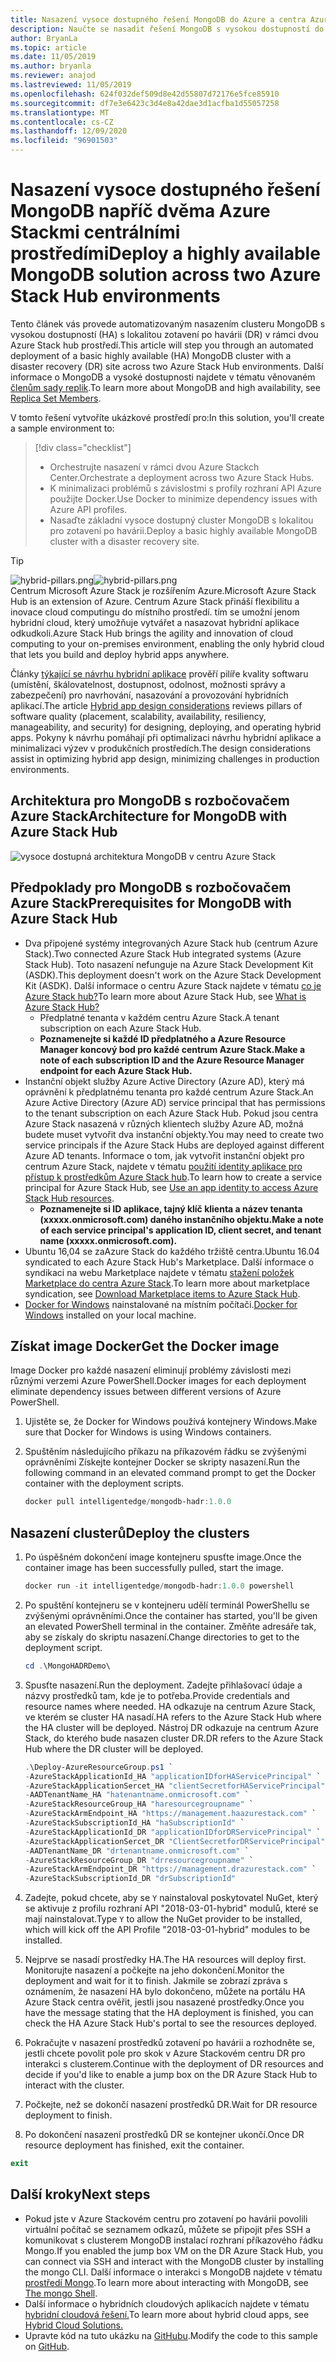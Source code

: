 ```yaml
---
title: Nasazení vysoce dostupného řešení MongoDB do Azure a centra Azure Stack
description: Naučte se nasadit řešení MongoDB s vysokou dostupností do Azure a centra Azure Stack.
author: BryanLa
ms.topic: article
ms.date: 11/05/2019
ms.author: bryanla
ms.reviewer: anajod
ms.lastreviewed: 11/05/2019
ms.openlocfilehash: 624f032def509d8e42d55807d72176e5fce85910
ms.sourcegitcommit: df7e3e6423c3d4e8a42dae3d1acfba1d55057258
ms.translationtype: MT
ms.contentlocale: cs-CZ
ms.lasthandoff: 12/09/2020
ms.locfileid: "96901503"
---
```

# <a name="deploy-a-highly-available-mongodb-solution-across-two-azure-stack-hub-environments"></a><span data-ttu-id="9cec0-103">Nasazení vysoce dostupného řešení MongoDB napříč dvěma Azure Stackmi centrálními prostředími</span><span class="sxs-lookup"><span data-stu-id="9cec0-103">Deploy a highly available MongoDB solution across two Azure Stack Hub environments</span></span>

<span data-ttu-id="9cec0-104">Tento článek vás provede automatizovaným nasazením clusteru MongoDB s vysokou dostupností (HA) s lokalitou zotavení po havárii (DR) v rámci dvou Azure Stack hub prostředí.</span><span class="sxs-lookup"><span data-stu-id="9cec0-104">This article will step you through an automated deployment of a basic highly available (HA) MongoDB cluster with a disaster recovery (DR) site across two Azure Stack Hub environments.</span></span> <span data-ttu-id="9cec0-105">Další informace o MongoDB a vysoké dostupnosti najdete v tématu věnovaném [členům sady replik](https://docs.mongodb.com/manual/core/replica-set-members/).</span><span class="sxs-lookup"><span data-stu-id="9cec0-105">To learn more about MongoDB and high availability, see [Replica Set Members](https://docs.mongodb.com/manual/core/replica-set-members/).</span></span>

<span data-ttu-id="9cec0-106">V tomto řešení vytvoříte ukázkové prostředí pro:</span><span class="sxs-lookup"><span data-stu-id="9cec0-106">In this solution, you'll create a sample environment to:</span></span>

> [!div class="checklist"]
> - <span data-ttu-id="9cec0-107">Orchestrujte nasazení v rámci dvou Azure Stackch Center.</span><span class="sxs-lookup"><span data-stu-id="9cec0-107">Orchestrate a deployment across two Azure Stack Hubs.</span></span>
> - <span data-ttu-id="9cec0-108">K minimalizaci problémů s závislostmi s profily rozhraní API Azure použijte Docker.</span><span class="sxs-lookup"><span data-stu-id="9cec0-108">Use Docker to minimize dependency issues with Azure API profiles.</span></span>
> - <span data-ttu-id="9cec0-109">Nasaďte základní vysoce dostupný cluster MongoDB s lokalitou pro zotavení po havárii.</span><span class="sxs-lookup"><span data-stu-id="9cec0-109">Deploy a basic highly available MongoDB cluster with a disaster recovery site.</span></span>

> [!Tip]  
> <span data-ttu-id="9cec0-110">![hybrid-pillars.png](./media/solution-deployment-guide-cross-cloud-scaling/hybrid-pillars.png)</span><span class="sxs-lookup"><span data-stu-id="9cec0-110">![hybrid-pillars.png](./media/solution-deployment-guide-cross-cloud-scaling/hybrid-pillars.png)</span></span>  
> <span data-ttu-id="9cec0-111">Centrum Microsoft Azure Stack je rozšířením Azure.</span><span class="sxs-lookup"><span data-stu-id="9cec0-111">Microsoft Azure Stack Hub is an extension of Azure.</span></span> <span data-ttu-id="9cec0-112">Centrum Azure Stack přináší flexibilitu a inovace cloud computingu do místního prostředí. tím se umožní jenom hybridní cloud, který umožňuje vytvářet a nasazovat hybridní aplikace odkudkoli.</span><span class="sxs-lookup"><span data-stu-id="9cec0-112">Azure Stack Hub brings the agility and innovation of cloud computing to your on-premises environment, enabling the only hybrid cloud that lets you build and deploy hybrid apps anywhere.</span></span>  
> 
> <span data-ttu-id="9cec0-113">Články [týkající se návrhu hybridní aplikace](overview-app-design-considerations.md) prověří pilíře kvality softwaru (umístění, škálovatelnost, dostupnost, odolnost, možnosti správy a zabezpečení) pro navrhování, nasazování a provozování hybridních aplikací.</span><span class="sxs-lookup"><span data-stu-id="9cec0-113">The article [Hybrid app design considerations](overview-app-design-considerations.md) reviews pillars of software quality (placement, scalability, availability, resiliency, manageability, and security) for designing, deploying, and operating hybrid apps.</span></span> <span data-ttu-id="9cec0-114">Pokyny k návrhu pomáhají při optimalizaci návrhu hybridní aplikace a minimalizaci výzev v produkčních prostředích.</span><span class="sxs-lookup"><span data-stu-id="9cec0-114">The design considerations assist in optimizing hybrid app design, minimizing challenges in production environments.</span></span>

## <a name="architecture-for-mongodb-with-azure-stack-hub"></a><span data-ttu-id="9cec0-115">Architektura pro MongoDB s rozbočovačem Azure Stack</span><span class="sxs-lookup"><span data-stu-id="9cec0-115">Architecture for MongoDB with Azure Stack Hub</span></span>

![vysoce dostupná architektura MongoDB v centru Azure Stack](media/solution-deployment-guide-mongodb-ha/image1.png)

## <a name="prerequisites-for-mongodb-with-azure-stack-hub"></a><span data-ttu-id="9cec0-117">Předpoklady pro MongoDB s rozbočovačem Azure Stack</span><span class="sxs-lookup"><span data-stu-id="9cec0-117">Prerequisites for MongoDB with Azure Stack Hub</span></span>

- <span data-ttu-id="9cec0-118">Dva připojené systémy integrovaných Azure Stack hub (centrum Azure Stack).</span><span class="sxs-lookup"><span data-stu-id="9cec0-118">Two connected Azure Stack Hub integrated systems (Azure Stack Hub).</span></span> <span data-ttu-id="9cec0-119">Toto nasazení nefunguje na Azure Stack Development Kit (ASDK).</span><span class="sxs-lookup"><span data-stu-id="9cec0-119">This deployment doesn't work on the Azure Stack Development Kit (ASDK).</span></span> <span data-ttu-id="9cec0-120">Další informace o centru Azure Stack najdete v tématu [co je Azure Stack hub?](https://azure.microsoft.com/products/azure-stack/hub/)</span><span class="sxs-lookup"><span data-stu-id="9cec0-120">To learn more about Azure Stack Hub, see [What is Azure Stack Hub?](https://azure.microsoft.com/products/azure-stack/hub/)</span></span>
  - <span data-ttu-id="9cec0-121">Předplatné tenanta v každém centru Azure Stack.</span><span class="sxs-lookup"><span data-stu-id="9cec0-121">A tenant subscription on each Azure Stack Hub.</span></span> 
  - <span data-ttu-id="9cec0-122">**Poznamenejte si každé ID předplatného a Azure Resource Manager koncový bod pro každé centrum Azure Stack.**</span><span class="sxs-lookup"><span data-stu-id="9cec0-122">**Make a note of each subscription ID and the Azure Resource Manager endpoint for each Azure Stack Hub.**</span></span>
- <span data-ttu-id="9cec0-123">Instanční objekt služby Azure Active Directory (Azure AD), který má oprávnění k předplatnému tenanta pro každé centrum Azure Stack.</span><span class="sxs-lookup"><span data-stu-id="9cec0-123">An Azure Active Directory (Azure AD) service principal that has permissions to the tenant subscription on each Azure Stack Hub.</span></span> <span data-ttu-id="9cec0-124">Pokud jsou centra Azure Stack nasazená v různých klientech služby Azure AD, možná budete muset vytvořit dva instanční objekty.</span><span class="sxs-lookup"><span data-stu-id="9cec0-124">You may need to create two service principals if the Azure Stack Hubs are deployed against different Azure AD tenants.</span></span> <span data-ttu-id="9cec0-125">Informace o tom, jak vytvořit instanční objekt pro centrum Azure Stack, najdete v tématu [použití identity aplikace pro přístup k prostředkům Azure Stack hub](/azure-stack/user/azure-stack-create-service-principals).</span><span class="sxs-lookup"><span data-stu-id="9cec0-125">To learn how to create a service principal for Azure Stack Hub, see [Use an app identity to access Azure Stack Hub resources](/azure-stack/user/azure-stack-create-service-principals).</span></span>
  - <span data-ttu-id="9cec0-126">**Poznamenejte si ID aplikace, tajný klíč klienta a název tenanta (xxxxx.onmicrosoft.com) daného instančního objektu.**</span><span class="sxs-lookup"><span data-stu-id="9cec0-126">**Make a note of each service principal's application ID, client secret, and tenant name (xxxxx.onmicrosoft.com).**</span></span>
- <span data-ttu-id="9cec0-127">Ubuntu 16,04 se zaAzure Stack do každého tržiště centra.</span><span class="sxs-lookup"><span data-stu-id="9cec0-127">Ubuntu 16.04 syndicated to each Azure Stack Hub's Marketplace.</span></span> <span data-ttu-id="9cec0-128">Další informace o syndikaci na webu Marketplace najdete v tématu [stažení položek Marketplace do centra Azure Stack](/azure-stack/operator/azure-stack-download-azure-marketplace-item).</span><span class="sxs-lookup"><span data-stu-id="9cec0-128">To learn more about marketplace syndication, see [Download Marketplace items to Azure Stack Hub](/azure-stack/operator/azure-stack-download-azure-marketplace-item).</span></span>
- <span data-ttu-id="9cec0-129">[Docker for Windows](https://docs.docker.com/docker-for-windows/) nainstalované na místním počítači.</span><span class="sxs-lookup"><span data-stu-id="9cec0-129">[Docker for Windows](https://docs.docker.com/docker-for-windows/) installed on your local machine.</span></span>

## <a name="get-the-docker-image"></a><span data-ttu-id="9cec0-130">Získat image Docker</span><span class="sxs-lookup"><span data-stu-id="9cec0-130">Get the Docker image</span></span>

<span data-ttu-id="9cec0-131">Image Docker pro každé nasazení eliminují problémy závislosti mezi různými verzemi Azure PowerShell.</span><span class="sxs-lookup"><span data-stu-id="9cec0-131">Docker images for each deployment eliminate dependency issues between different versions of Azure PowerShell.</span></span>

1. <span data-ttu-id="9cec0-132">Ujistěte se, že Docker for Windows používá kontejnery Windows.</span><span class="sxs-lookup"><span data-stu-id="9cec0-132">Make sure that Docker for Windows is using Windows containers.</span></span>
2. <span data-ttu-id="9cec0-133">Spuštěním následujícího příkazu na příkazovém řádku se zvýšenými oprávněními Získejte kontejner Docker se skripty nasazení.</span><span class="sxs-lookup"><span data-stu-id="9cec0-133">Run the following command in an elevated command prompt to get the Docker container with the deployment scripts.</span></span>

    ```powershell  
    docker pull intelligentedge/mongodb-hadr:1.0.0
    ```

## <a name="deploy-the-clusters"></a><span data-ttu-id="9cec0-134">Nasazení clusterů</span><span class="sxs-lookup"><span data-stu-id="9cec0-134">Deploy the clusters</span></span>

1. <span data-ttu-id="9cec0-135">Po úspěšném dokončení image kontejneru spusťte image.</span><span class="sxs-lookup"><span data-stu-id="9cec0-135">Once the container image has been successfully pulled, start the image.</span></span>

    ```powershell  
    docker run -it intelligentedge/mongodb-hadr:1.0.0 powershell
    ```

2. <span data-ttu-id="9cec0-136">Po spuštění kontejneru se v kontejneru udělí terminál PowerShellu se zvýšenými oprávněními.</span><span class="sxs-lookup"><span data-stu-id="9cec0-136">Once the container has started, you'll be given an elevated PowerShell terminal in the container.</span></span> <span data-ttu-id="9cec0-137">Změňte adresáře tak, aby se získaly do skriptu nasazení.</span><span class="sxs-lookup"><span data-stu-id="9cec0-137">Change directories to get to the deployment script.</span></span>

    ```powershell  
    cd .\MongoHADRDemo\
    ```

3. <span data-ttu-id="9cec0-138">Spusťte nasazení.</span><span class="sxs-lookup"><span data-stu-id="9cec0-138">Run the deployment.</span></span> <span data-ttu-id="9cec0-139">Zadejte přihlašovací údaje a názvy prostředků tam, kde je to potřeba.</span><span class="sxs-lookup"><span data-stu-id="9cec0-139">Provide credentials and resource names where needed.</span></span> <span data-ttu-id="9cec0-140">HA odkazuje na centrum Azure Stack, ve kterém se cluster HA nasadí.</span><span class="sxs-lookup"><span data-stu-id="9cec0-140">HA refers to the Azure Stack Hub where the HA cluster will be deployed.</span></span> <span data-ttu-id="9cec0-141">Nástroj DR odkazuje na centrum Azure Stack, do kterého bude nasazen cluster DR.</span><span class="sxs-lookup"><span data-stu-id="9cec0-141">DR refers to the Azure Stack Hub where the DR cluster will be deployed.</span></span>

    ```powershell
    .\Deploy-AzureResourceGroup.ps1 `
    -AzureStackApplicationId_HA "applicationIDforHAServicePrincipal" `
    -AzureStackApplicationSercet_HA "clientSecretforHAServicePrincipal" `
    -AADTenantName_HA "hatenantname.onmicrosoft.com" `
    -AzureStackResourceGroup_HA "haresourcegroupname" `
    -AzureStackArmEndpoint_HA "https://management.haazurestack.com" `
    -AzureStackSubscriptionId_HA "haSubscriptionId" `
    -AzureStackApplicationId_DR "applicationIDforDRServicePrincipal" `
    -AzureStackApplicationSercet_DR "ClientSecretforDRServicePrincipal" `
    -AADTenantName_DR "drtenantname.onmicrosoft.com" `
    -AzureStackResourceGroup_DR "drresourcegroupname" `
    -AzureStackArmEndpoint_DR "https://management.drazurestack.com" `
    -AzureStackSubscriptionId_DR "drSubscriptionId"
    ```

4. <span data-ttu-id="9cec0-142">Zadejte, pokud chcete, aby se `Y` nainstaloval poskytovatel NuGet, který se aktivuje z profilu rozhraní API "2018-03-01-hybrid" modulů, které se mají nainstalovat.</span><span class="sxs-lookup"><span data-stu-id="9cec0-142">Type `Y` to allow the NuGet provider to be installed, which will kick off the API Profile "2018-03-01-hybrid" modules to be installed.</span></span>

5. <span data-ttu-id="9cec0-143">Nejprve se nasadí prostředky HA.</span><span class="sxs-lookup"><span data-stu-id="9cec0-143">The HA resources will deploy first.</span></span> <span data-ttu-id="9cec0-144">Monitorujte nasazení a počkejte na jeho dokončení.</span><span class="sxs-lookup"><span data-stu-id="9cec0-144">Monitor the deployment and wait for it to finish.</span></span> <span data-ttu-id="9cec0-145">Jakmile se zobrazí zpráva s oznámením, že nasazení HA bylo dokončeno, můžete na portálu HA Azure Stack centra ověřit, jestli jsou nasazené prostředky.</span><span class="sxs-lookup"><span data-stu-id="9cec0-145">Once you have the message stating that the HA deployment is finished, you can check the HA Azure Stack Hub's portal to see the resources deployed.</span></span>

6. <span data-ttu-id="9cec0-146">Pokračujte v nasazení prostředků zotavení po havárii a rozhodněte se, jestli chcete povolit pole pro skok v Azure Stackovém centru DR pro interakci s clusterem.</span><span class="sxs-lookup"><span data-stu-id="9cec0-146">Continue with the deployment of DR resources and decide if you'd like to enable a jump box on the DR Azure Stack Hub to interact with the cluster.</span></span>

7. <span data-ttu-id="9cec0-147">Počkejte, než se dokončí nasazení prostředků DR.</span><span class="sxs-lookup"><span data-stu-id="9cec0-147">Wait for DR resource deployment to finish.</span></span>

8. <span data-ttu-id="9cec0-148">Po dokončení nasazení prostředků DR se kontejner ukončí.</span><span class="sxs-lookup"><span data-stu-id="9cec0-148">Once DR resource deployment has finished, exit the container.</span></span>

  ```powershell
  exit
  ```

## <a name="next-steps"></a><span data-ttu-id="9cec0-149">Další kroky</span><span class="sxs-lookup"><span data-stu-id="9cec0-149">Next steps</span></span>

- <span data-ttu-id="9cec0-150">Pokud jste v Azure Stackovém centru pro zotavení po havárii povolili virtuální počítač se seznamem odkazů, můžete se připojit přes SSH a komunikovat s clusterem MongoDB instalací rozhraní příkazového řádku Mongo.</span><span class="sxs-lookup"><span data-stu-id="9cec0-150">If you enabled the jump box VM on the DR Azure Stack Hub, you can connect via SSH and interact with the MongoDB cluster by installing the mongo CLI.</span></span> <span data-ttu-id="9cec0-151">Další informace o interakci s MongoDB najdete v tématu [prostředí Mongo](https://docs.mongodb.com/manual/mongo/).</span><span class="sxs-lookup"><span data-stu-id="9cec0-151">To learn more about interacting with MongoDB, see [The mongo Shell](https://docs.mongodb.com/manual/mongo/).</span></span>
- <span data-ttu-id="9cec0-152">Další informace o hybridních cloudových aplikacích najdete v tématu [hybridní cloudová řešení.](/azure-stack/user/)</span><span class="sxs-lookup"><span data-stu-id="9cec0-152">To learn more about hybrid cloud apps, see [Hybrid Cloud Solutions.](/azure-stack/user/)</span></span>
- <span data-ttu-id="9cec0-153">Upravte kód na tuto ukázku na [GitHubu](https://github.com/Azure-Samples/azure-intelligent-edge-patterns).</span><span class="sxs-lookup"><span data-stu-id="9cec0-153">Modify the code to this sample on [GitHub](https://github.com/Azure-Samples/azure-intelligent-edge-patterns).</span></span>
